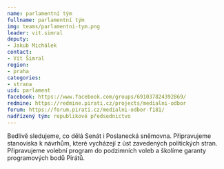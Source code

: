 ```yaml
---
name: parlamentní tým
fullname: parlamentní tým
img: teams/parlamentni-tym.png
leader: vit.simral
deputy:
- Jakub Michálek
contact:
- Vít Šimral
region:
- praha
categories:
- strana
uid: parlament
facebook: https://www.facebook.com/groups/691037824392869/
redmine: https://redmine.pirati.cz/projects/medialni-odbor
forum: https://forum.pirati.cz/medialni-odbor-f181/
nadřízený tým: republikové předsednictvo
---
```


Bedlivě sledujeme, co dělá Senát i Poslanecká sněmovna. Připravujeme stanoviska k návrhům, které vycházejí z úst zavedených politických stran. Připravujeme volební program do podzimních voleb a školíme garanty programových bodů Pirátů.
